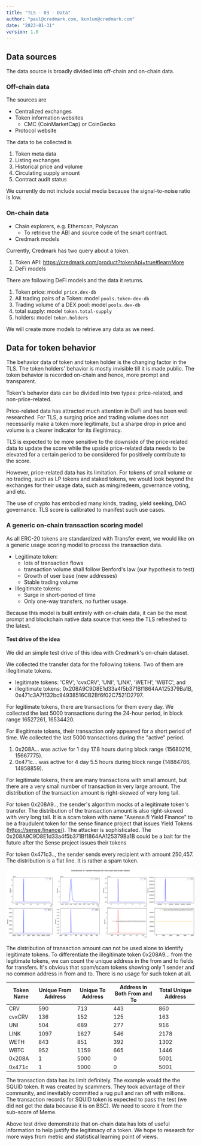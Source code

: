 ```yaml
---
title: "TLS - 03 - Data"
author: "paul@credmark.com, kunlun@credmark.com"
date: "2023-01-31"
version: 1.0
---
```


## Data sources

The data source is broadly divided into off-chain and on-chain data.

### Off-chain data

The sources are

- Centralized exchanges
- Token information websites
    + CMC (CoinMarketCap) or CoinGecko
- Protocol website

The data to be collected is

1. Token meta data
2. Listing exchanges
3. Historical price and volume
4. Circulating supply amount
5. Contract audit status

We currently do not include social media because the signal-to-noise ratio is low.

### On-chain data

- Chain explorers, e.g. Etherscan, Polyscan
    + To retrieve the ABI and source code of the smart contract.
- Credmark models

Currently, Credmark has two query about a token.

1. Token API: https://credmark.com/product?tokenApi=true#learnMore
2. DeFi models

There are following DeFi models and the data it returns.

1. Token price: model `price.dex-db`
2. All trading pairs of a Token: model `pools.token-dex-db`
3. Trading volume of a DEX pool: model `pools.dex-db`
4. total supply: model `token.total-supply`
5. holders: model `token.holders`

We will create more models to retrieve any data as we need.

## Data for token behavior

The behavior data of token and token holder is the changing factor in the TLS. The token holders' behavior is mostly invisible till it is made public. The token behavior is recorded on-chain and hence, more prompt and transparent.

Token's behavior data can be divided into two types: price-related, and non-price-related.

Price-related data has attracted much attention in DeFi and has been well researched. For TLS, a surging price and trading volume does not necessarily make a token more legitimate, but a sharpe drop in price and volume is a clearer indicator for its illegitimacy.

TLS is expected to be more sensitive to the downside of the price-related data to update the score while the upside price-related data needs to be elevated for a certain period to be considered for positively contribute to the score.

However, price-related data has its limitation. For tokens of small volume or no trading, such as LP tokens and staked tokens, we would look beyond the exchanges for their usage data, such as ming/redeem, governance voting, and etc.

The use of crypto has embodied many kinds, trading, yield seeking, DAO governance. TLS score is calibrated to manifest such use cases.

### A generic on-chain transaction scoring model

As all ERC-20 tokens are standardized with Transfer event, we would like on a generic usage scoring model to process the transaction data.

- Legitimate token:
    + lots of transaction flows
    + transaction volume shall follow Benford's law (our hypothesis to test)
    + Growth of user base (new addresses)
    + Stable trading volume
- Illegitimate tokens:
    + Surge in short-period of time
    + Only one-way transfers, no further usage.

Because this model is built entirely with on-chain data, it can be the most prompt and blockchain native data source that keep the TLS refreshed to the latest.

#### Test drive of the idea

We did an simple test drive of this idea with Credmark's on-chain dataset.

We collected the transfer data for the following tokens. Two of them are illegitimate tokens.

- legitimate tokens: 'CRV', 'cvxCRV', 'UNI', 'LINK', 'WETH', 'WBTC', and
- illegitimate tokens: 0x208A9C9D8E1d33a4f5b371Bf1864AA125379Ba1B, 0x471c3A7f132bc94938516CB2Bf6f02C7521D2797.

For legitimate tokens, there are transactions for them every day. We collected the last 5000 transactions during the 24-hour period, in block range 16527261, 16534420.

For illegitimate tokens, their transaction only appeared for a short period of time. We collected the last 5000 transactions during the "active" period.
1. 0x208A... was active for 1 day 17.8 hours during block range (15680216, 15667775).
2. 0x471c... was active for 4 day 5.5 hours during block range (14884786, 14858859).

For legitimate tokens, there are many transactions with small amount, but there are a very small number of transaction in very large amount. The distribution of the transaction amount is right-skewed of very long tail.

For token 0x208A9.., the sender's algorithm mocks of a legitimate token's transfer. The distribution of the transaction amount is also right-skewed with very long tail. It is a scam token with name "Asense.fi Yield Finance" to be a fraudulent token for the sense finance project that issues Yield Tokens (https://sense.finance/). The attacker is sophisticated. The 0x208A9C9D8E1d33a4f5b371Bf1864AA125379Ba1B could be a bait for the future after the Sense project issues their tokens

For token 0x471c3.., the sender sends every recipient with amount 250,457. The distribution is a flat line. It is rather a spam token.

![](distribution-token-transfer.png)

The distribution of transaction amount can not be used alone to identify legitimate tokens. To differentiate the illegitimate token 0x208A9... from the legitimate tokens, we can count the unique address in the from and to fields for transfers. It's obvious that spam/scam tokens showing only 1 sender and no common address in from and to. There is no usage for such token at all.

| Token Name | Unique From Address | Unique To Address | Address in Both From and To | Total Unique Address |
|------------|---------------------|-------------------|-----------------------------|----------------------|
| CRV        | 590                 | 713               | 443                         | 860                  |
| cvxCRV     | 136                 | 152               | 125                         | 163                  |
| UNI        | 504                 | 689               | 277                         | 916                  |
| LINK       | 1097                | 1627              | 546                         | 2178                 |
| WETH       | 843                 | 851               | 392                         | 1302                 |
| WBTC       | 952                 | 1159              | 665                         | 1446                 |
| 0x208A     | 1                   | 5000              | 0                           | 5001                 |
| 0x471c     | 1                   | 5000              | 0                           | 5001                 |

The transaction data has its limit definitely. The example would the the SQUID token. It was created by scammers. They took advantage of their community, and inevitably committed a rug pull and ran off with millions. The transaction records for SQUID token is expected to pass the test (we did not get the data because it is on BSC). We need to score it from the sub-score of Meme.

Above test drive demonstrate that on-chain data has lots of useful information to help justify the legitimacy of a token. We hope to research for more ways from metric and statistical learning point of views.